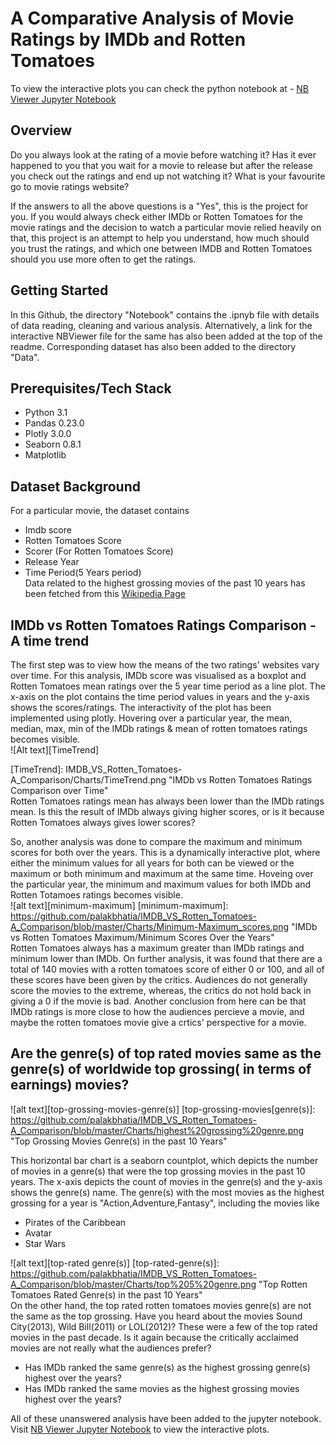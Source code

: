 # A Comparative Analysis of Movie Ratings by IMDb and Rotten Tomatoes

To view the interactive plots you can check the python notebook at - 
[NB Viewer Jupyter Notebook](http://nbviewer.jupyter.org/github/palakbhatia/IMDB_VS_Rotten_Tomatoes-A_Comparison/blob/9dcda7cfcb34edeb07e7e46aaeb0407f896c5d16/Notebook/RT%20vs%20IMDB%20clean.ipynb)

## Overview
Do you always look at the rating of a movie before watching it? Has it ever happened to you that you wait for a movie to release but after the release you check out the ratings and end up not watching it? What is your favourite go to movie ratings website? 

If the answers to all the above questions is a "Yes", this is the project for you. If you would always check either IMDb or Rotten Tomatoes for the movie ratings and the decision to watch a particular movie relied heavily on that, this project is an attempt to help you understand, how much should you trust the ratings, and which one between IMDB and Rotten Tomatoes should you use more often to get the ratings. 

## Getting Started
In this Github, the directory "Notebook" contains the .ipnyb file with details of data reading, cleaning and various analysis. Alternatively, a link for the interactive NBViewer file for the same has also been added at the top of the readme. Corresponding dataset has also been added to the directory "Data". 

## Prerequisites/Tech Stack
* Python 3.1
* Pandas 0.23.0
* Plotly 3.0.0
* Seaborn 0.8.1
* Matplotlib 

## Dataset Background
For a particular movie, the dataset contains
* Imdb score
* Rotten Tomatoes Score
* Scorer (For Rotten Tomatoes Score)
* Release Year
* Time Period(5 Years period) <br>
Data related to the highest grossing movies of the past 10 years has been fetched from this [Wikipedia Page](https://en.wikipedia.org/wiki/List_of_highest-grossing_films) <br>

## IMDb vs Rotten Tomatoes Ratings Comparison - A time trend
The first step was to view how the means of the two ratings' websites vary over time. For this analysis, IMDb score was visualised as a boxplot and Rotten Tomatoes mean ratings over the 5 year time period as a line plot. The x-axis on the plot contains the time period values in years and the y-axis shows the scores/ratings. The interactivity of the plot has been implemented using plotly. Hovering over a particular year, the mean, median, max, min of the IMDb ratings & mean of rotten tomatoes ratings becomes visible. <br>
![Alt text][TimeTrend]

[TimeTrend]: 
      IMDB_VS_Rotten_Tomatoes-A_Comparison/Charts/TimeTrend.png "IMDb vs Rotten Tomatoes Ratings Comparison over Time"<br>
Rotten Tomatoes ratings mean has always been lower than the IMDb ratings mean. Is this the result of IMDb always giving higher scores, or is it because Rotten Tomatoes always gives lower scores? 

So, another analysis was done to compare the maximum and minimum scores for both over the years. This is a dynamically interactive plot, where either the minimum values for all years for both can be viewed or the maximum or both minimum and maximum at the same time. Hoveing over the particular year, the minimum and maximum values for both IMDb and Rotten Totamoes ratings becomes visible. <br>
![alt text][minimum-maximum]
[minimum-maximum]: https://github.com/palakbhatia/IMDB_VS_Rotten_Tomatoes-A_Comparison/blob/master/Charts/Minimum-Maximum_scores.png "IMDb vs Rotten Tomatoes Maximum/Minimum Scores Over the Years"<br>
Rotten Tomatoes always has a maximum greater than IMDb ratings and minimum lower than IMDb. On further analysis, it was found that there are a total of 140 movies with a rotten tomatoes score of either 0 or 100, and all of these scores have been given by the critics. Audiences do not generally score the movies to the extreme, whereas, the critics do not hold back in giving a 0 if the movie is bad. 
Another conclusion from here can be that IMDb ratings is more close to how the audiences percieve a movie, and maybe the rotten tomatoes movie give a crtics' perspective for a movie. 

## Are the genre(s) of top rated movies same as the genre(s) of worldwide top grossing( in terms of earnings) movies? 
![alt text][top-grossing-movies-genre(s)]
[top-grossing-movies[genre(s)]: https://github.com/palakbhatia/IMDB_VS_Rotten_Tomatoes-A_Comparison/blob/master/Charts/highest%20grossing%20genre.png "Top Grossing Movies Genre(s) in the past 10 Years"<br>

This horizontal bar chart is a seaborn countplot, which depicts the number of movies in a genre(s) that were the top grossing movies in the past 10 years. The x-axis depicts the count of movies in the genre(s) and the y-axis shows the genre(s) name. The genre(s) with the most movies as the highest grossing for a year is "Action,Adventure,Fantasy", including the movies like 
- Pirates of the Caribbean
- Avatar
- Star Wars

![alt text][top-rated genre(s)]
[top-rated-genre(s)]: https://github.com/palakbhatia/IMDB_VS_Rotten_Tomatoes-A_Comparison/blob/master/Charts/top%205%20genre.png "Top Rotten Tomatoes Rated Genre(s) in the past 10 Years" <br>
On the other hand, the top rated rotten tomatoes movies genre(s) are not the same as the top grossing. Have you heard about the movies Sound City(2013), Wild Bill(2011) or LOL(2012)? These were a few of the top rated movies in the past decade. Is it again because the critically acclaimed movies are not really what the audiences prefer? <br>
- Has IMDb ranked the same genre(s) as the highest grossing genre(s) highest over the years? 
- Has IMDb ranked the same movies as the highest grossing movies highest over the years? <br>

All of these unanswered analysis have been added to the jupyter notebook. Visit [NB Viewer Jupyter Notebook](http://nbviewer.jupyter.org/github/palakbhatia/IMDB_VS_Rotten_Tomatoes-A_Comparison/blob/9dcda7cfcb34edeb07e7e46aaeb0407f896c5d16/Notebook/RT%20vs%20IMDB%20clean.ipynb) to view the interactive plots.
